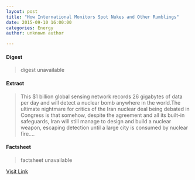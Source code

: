 ```yaml
---
layout: post
title: "How International Monitors Spot Nukes and Other Rumblings"
date: 2015-09-10 16:00:00
categories: Energy
author: unknown author

---
```



#### Digest
>digest unavailable

#### Extract
>This $1 billion global sensing network records 26 gigabytes of data per day and will detect a nuclear bomb anywhere in the world.The ultimate nightmare for critics of the Iran nuclear deal being debated in Congress is that somehow, despite the agreement and all its built-in safeguards, Iran will still manage to design and build a nuclear weapon, escaping detection until a large city is consumed by nuclear fire....

#### Factsheet
>factsheet unavailable

[Visit Link](http://www.technologyreview.com/news/541141/how-international-monitors-spot-nukes-and-other-rumblings/)


